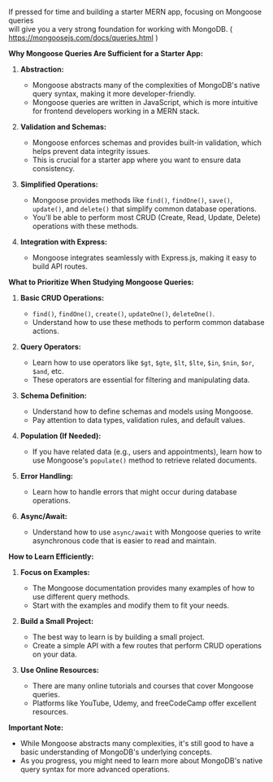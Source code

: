 If pressed for time and building a starter MERN app, focusing on Mongoose queries  
will give you a very strong foundation for working with MongoDB. ( https://mongoosejs.com/docs/queries.html )



**Why Mongoose Queries Are Sufficient for a Starter App:**

1.  **Abstraction:**
    * Mongoose abstracts many of the complexities of MongoDB's native query syntax, making it more developer-friendly.
    * Mongoose queries are written in JavaScript, which is more intuitive for frontend developers working in a MERN stack.

2.  **Validation and Schemas:**
    * Mongoose enforces schemas and provides built-in validation, which helps prevent data integrity issues.
    * This is crucial for a starter app where you want to ensure data consistency.

3.  **Simplified Operations:**
    * Mongoose provides methods like `find()`, `findOne()`, `save()`, `update()`, and `delete()` that simplify common database operations.
    * You'll be able to perform most CRUD (Create, Read, Update, Delete) operations with these methods.

4.  **Integration with Express:**
    * Mongoose integrates seamlessly with Express.js, making it easy to build API routes.

**What to Prioritize When Studying Mongoose Queries:**

1.  **Basic CRUD Operations:**
    * `find()`, `findOne()`, `create()`, `updateOne()`, `deleteOne()`.
    * Understand how to use these methods to perform common database actions.

2.  **Query Operators:**
    * Learn how to use operators like `$gt`, `$gte`, `$lt`, `$lte`, `$in`, `$nin`, `$or`, `$and`, etc.
    * These operators are essential for filtering and manipulating data.

3.  **Schema Definition:**
    * Understand how to define schemas and models using Mongoose.
    * Pay attention to data types, validation rules, and default values.

4.  **Population (If Needed):**
    * If you have related data (e.g., users and appointments), learn how to use Mongoose's `populate()` method to retrieve related documents.

5.  **Error Handling:**
    * Learn how to handle errors that might occur during database operations.

6.  **Async/Await:**
    * Understand how to use `async/await` with Mongoose queries to write asynchronous code that is easier to read and maintain.

**How to Learn Efficiently:**

1.  **Focus on Examples:**
    * The Mongoose documentation provides many examples of how to use different query methods.
    * Start with the examples and modify them to fit your needs.

2.  **Build a Small Project:**
    * The best way to learn is by building a small project.
    * Create a simple API with a few routes that perform CRUD operations on your data.

3.  **Use Online Resources:**
    * There are many online tutorials and courses that cover Mongoose queries.
    * Platforms like YouTube, Udemy, and freeCodeCamp offer excellent resources.

**Important Note:**

* While Mongoose abstracts many complexities, it's still good to have a basic understanding of MongoDB's underlying concepts.
* As you progress, you might need to learn more about MongoDB's native query syntax for more advanced operations.

